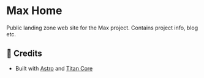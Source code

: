 # Max Home

Public landing zone web site for the Max project.
Contains project info, blog etc.


## 🙏 Credits
- Built with [Astro](https://astro.build) and [Titan Core](https://titan-core.netlify.app/)

